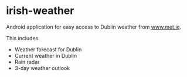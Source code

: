 # irish-weather

Android application for easy access to Dublin weather from www.met.ie.

This includes
* Weather forecast for Dublin
* Current weather in Dublin
* Rain radar
* 3-day weather outlook
